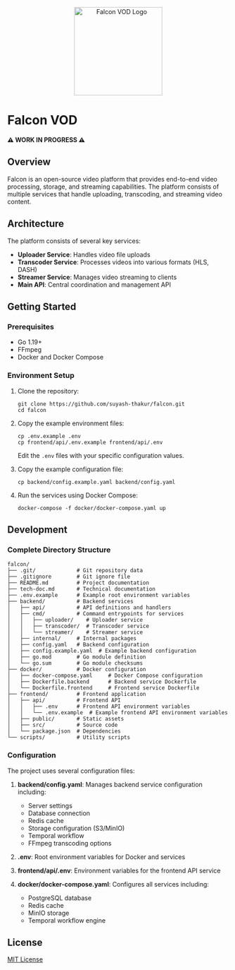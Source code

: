 <p align="center">
  <img src="https://res.cloudinary.com/diroilukd/image/upload/v1743710535/falcon-logo-white.png" alt="Falcon VOD Logo" width="200">
</p>

# Falcon VOD

**⚠️ WORK IN PROGRESS ⚠️**

## Overview

Falcon is an open-source video platform that provides end-to-end video processing, storage, and streaming capabilities. The platform consists of multiple services that handle uploading, transcoding, and streaming video content.

## Architecture

The platform consists of several key services:

- **Uploader Service**: Handles video file uploads
- **Transcoder Service**: Processes videos into various formats (HLS, DASH)
- **Streamer Service**: Manages video streaming to clients
- **Main API**: Central coordination and management API

## Getting Started

### Prerequisites

- Go 1.19+
- FFmpeg
- Docker and Docker Compose

### Environment Setup

1. Clone the repository:
   ```
   git clone https://github.com/suyash-thakur/falcon.git
   cd falcon
   ```

2. Copy the example environment files:
   ```
   cp .env.example .env
   cp frontend/api/.env.example frontend/api/.env
   ```
   
   Edit the `.env` files with your specific configuration values.

3. Copy the example configuration file:
   ```
   cp backend/config.example.yaml backend/config.yaml
   ```

4. Run the services using Docker Compose:
   ```
   docker-compose -f docker/docker-compose.yaml up
   ```

## Development

### Complete Directory Structure

```
falcon/
├── .git/             # Git repository data
├── .gitignore        # Git ignore file
├── README.md         # Project documentation
├── tech-doc.md       # Technical documentation
├── .env.example      # Example root environment variables
├── backend/          # Backend services
│   ├── api/          # API definitions and handlers
│   ├── cmd/          # Command entrypoints for services
│   │   ├── uploader/    # Uploader service
│   │   ├── transcoder/  # Transcoder service
│   │   └── streamer/    # Streamer service
│   ├── internal/     # Internal packages
│   ├── config.yaml   # Backend configuration
│   ├── config.example.yaml  # Example backend configuration
│   ├── go.mod        # Go module definition
│   └── go.sum        # Go module checksums
├── docker/           # Docker configuration
│   ├── docker-compose.yaml     # Docker Compose configuration
│   ├── Dockerfile.backend      # Backend service Dockerfile
│   └── Dockerfile.frontend     # Frontend service Dockerfile
├── frontend/         # Frontend application
│   ├── api/          # Frontend API
│   │   ├── .env      # Frontend API environment variables
│   │   └── .env.example  # Example frontend API environment variables
│   ├── public/       # Static assets
│   ├── src/          # Source code
│   └── package.json  # Dependencies
└── scripts/          # Utility scripts
```

### Configuration

The project uses several configuration files:

1. **backend/config.yaml**: Manages backend service configuration including:
   - Server settings
   - Database connection
   - Redis cache
   - Storage configuration (S3/MinIO)
   - Temporal workflow
   - FFmpeg transcoding options

2. **.env**: Root environment variables for Docker and services
   
3. **frontend/api/.env**: Environment variables for the frontend API service

4. **docker/docker-compose.yaml**: Configures all services including:
   - PostgreSQL database
   - Redis cache
   - MinIO storage
   - Temporal workflow engine

## License

[MIT License](LICENSE)
